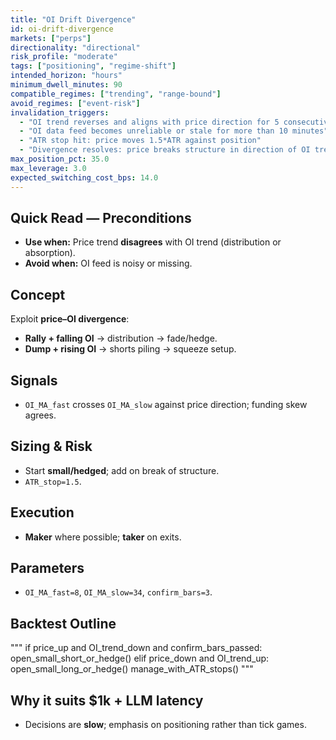 ```yaml
---
title: "OI Drift Divergence"
id: oi-drift-divergence
markets: ["perps"]
directionality: "directional"
risk_profile: "moderate"
tags: ["positioning", "regime-shift"]
intended_horizon: "hours"
minimum_dwell_minutes: 90
compatible_regimes: ["trending", "range-bound"]
avoid_regimes: ["event-risk"]
invalidation_triggers:
  - "OI trend reverses and aligns with price direction for 5 consecutive bars"
  - "OI data feed becomes unreliable or stale for more than 10 minutes"
  - "ATR stop hit: price moves 1.5*ATR against position"
  - "Divergence resolves: price breaks structure in direction of OI trend"
max_position_pct: 35.0
max_leverage: 3.0
expected_switching_cost_bps: 14.0
---
```


## Quick Read — Preconditions
- **Use when:** Price trend **disagrees** with OI trend (distribution or absorption).
- **Avoid when:** OI feed is noisy or missing.

## Concept
Exploit **price–OI divergence**:
- **Rally + falling OI** → distribution → fade/hedge.
- **Dump + rising OI** → shorts piling → squeeze setup.

## Signals
- `OI_MA_fast` crosses `OI_MA_slow` against price direction; funding skew agrees.

## Sizing & Risk
- Start **small/hedged**; add on break of structure.
- `ATR_stop=1.5`.

## Execution
- **Maker** where possible; **taker** on exits.

## Parameters
- `OI_MA_fast=8`, `OI_MA_slow=34`, `confirm_bars=3`.

## Backtest Outline
"""
if price_up and OI_trend_down and confirm_bars_passed:
    open_small_short_or_hedge()
elif price_down and OI_trend_up:
    open_small_long_or_hedge()
manage_with_ATR_stops()
"""

## Why it suits $1k + LLM latency
- Decisions are **slow**; emphasis on positioning rather than tick games.
